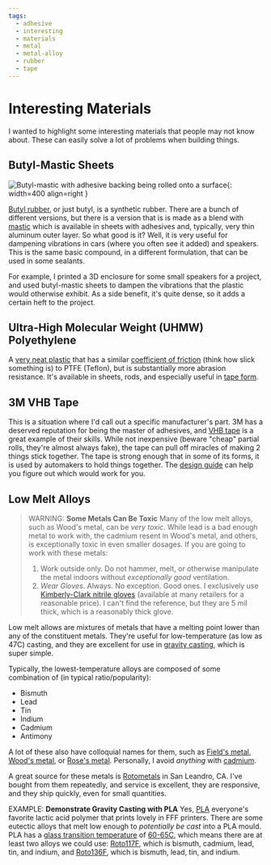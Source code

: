 ```yaml
---
tags:
  - adhesive
  - interesting
  - materials
  - metal
  - metal-alloy
  - rubber
  - tape
---
```

# Interesting Materials

I wanted to highlight some interesting materials that people may not know about.
These can easily solve a lot of problems when building things.

## Butyl-Mastic Sheets

![Butyl-mastic with adhesive backing being rolled onto a
surface](../img/material-butyl-rubber.jpg){: width=400 align=right }

[Butyl
rubber](https://www.thomasnet.com/articles/plastics-rubber/all-about-butyl-rubber/),
or just butyl, is a synthetic rubber. There are a bunch of different
versions, but there is a version that is is made as a blend with
[mastic](https://en.wikipedia.org/wiki/Mastic_(plant_resin)) which is
available in sheets with adhesives and, typically, very thin aluminum
outer layer. So what good is it? Well, it is very useful for dampening
vibrations in cars (where you often see it added) and speakers. This is
the same basic compound, in a different formulation, that can be used in
some sealants. 

For example, I printed a 3D enclosure for some small speakers for a
project, and used butyl-mastic sheets to dampen the vibrations that the
plastic would otherwise exhibit. As a side benefit, it's quite dense, so
it adds a certain heft to the project.

## Ultra-High Molecular Weight (UHMW) Polyethylene 

A [very neat
plastic](https://en.wikipedia.org/wiki/Ultra-high-molecular-weight_polyethylene)
that has a similar [coefficient of
friction](https://en.wikipedia.org/wiki/Friction) (think how slick something is)
to PTFE (Teflon), but is substantially more abrasion resistance. It's available
in sheets, rods, and especially useful in [tape
form](https://www.mcmaster.com/products/uhmw-polyethylene-tape). 

## 3M VHB Tape

This is a situation where I'd call out a specific manufacturer's part. 3M has a
deserved reputation for being the master of adhesives, and [VHB
tape](https://www.3m.com/3M/en_US/vhb-tapes-us/) is a great example of their
skills. While not inexpensive (beware "cheap" partial rolls, they're almost
always fake), the tape can pull off miracles of making 2 things stick together.
The tape is strong enough that in some of its forms, it is used by automakers to
hold things together. The [design
guide](https://multimedia.3m.com/mws/media/1400379O/3m-vhb-tape-design-guide.pdf)
can help you figure out which would work for you.

## Low Melt Alloys

> WARNING: **Some Metals Can Be Toxic** Many of the low melt alloys,
> such as Wood's metal, can be _very toxic_. While lead is a bad enough
> metal to work with, the cadmium resent in Wood's metal, and others, is
> exceptionally toxic in even smaller dosages. If you are going to work
> with these metals:
>
> 1. Work outside only. Do not hammer, melt, or otherwise manipulate the
>    metal indoors without _exceptionally good_ ventilation.
> 2. _Wear Gloves_. Always. No exception. Good ones. I exclusively use
>    [Kimberly-Clark nitrile
>    gloves](https://www.kcprofessional.com/en-us/products/scientific-and-research/lab-environment/hand-protection-and-gloves/kimberly-clark-nitrile-gloves/55090)
>    (available at many retailers for a reasonable price). I can't find
>    the reference, but they are 5 mil thick, which is a reasonably
>    thick glove. 

Low melt allows are mixtures of metals that have a melting point lower
than any of the constituent metals. They're useful for low-temperature
(as low as 47C) casting, and they are excellent for use in [gravity
casting](https://en.wikipedia.org/wiki/Gravity_casting), which is super
simple. 

Typically, the lowest-temperature alloys are composed of some
combination of (in typical ratio/popularity):

* Bismuth
* Lead
* Tin
* Indium
* Cadmium
* Antimony

A lot of these also have colloquial names for them, such as [Field's
metal](https://en.wikipedia.org/wiki/Field%27s_metal), [Wood's
metal](https://en.wikipedia.org/wiki/Wood%27s_metal), or [Rose's
metal](https://en.wikipedia.org/wiki/Rose%27s_metal). Personally, I
avoid _anything_ with
[cadmium](https://en.wikipedia.org/wiki/Cadmium_poisoning).

A great source for these metals is
[Rotometals](https://www.rotometals.com/low-melt-fusible-alloys/) in San
Leandro, CA. I've bought from them repeatedly, and service is excellent,
they are responsive, and they ship quickly, even for small quantities. 


EXAMPLE: **Demonstrate Gravity Casting with PLA** Yes,
[PLA](https://en.wikipedia.org/wiki/Polylactic_acid) everyone's favorite
lactic acid polymer that prints lovely in FFF printers. There are some
eutectic alloys that melt low enough to _potentially be cast_ into a PLA
mould. PLA has a [glass transition
temperature](https://en.wikipedia.org/wiki/Glass_transition) of
[60-65C](https://3dsolved.com/3d-filament-glass-transition-temperatures/),
which means there are at least two alloys we could use:
[Roto117F](https://www.rotometals.com/roto117f-low-melt-fusible-bismuth-based-ingot-alloy-ingot/Roto117F),
which is bismuth, cadmium, lead, tin, and indium, and
[Roto136F](https://rotometals.com/roto136f-low-melt-fusible-bismuth-based-ingot-alloy-ingot/),
which is bismuth, lead, tin, and indium. 